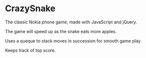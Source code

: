 # CrazySnake
The classic Nokia phone game, made with JavaScript and jQuery.

The game will speed up as the snake eats more apples.

Uses a queque to stack moves in succession for smooth game play.

Keeps track of top score.
